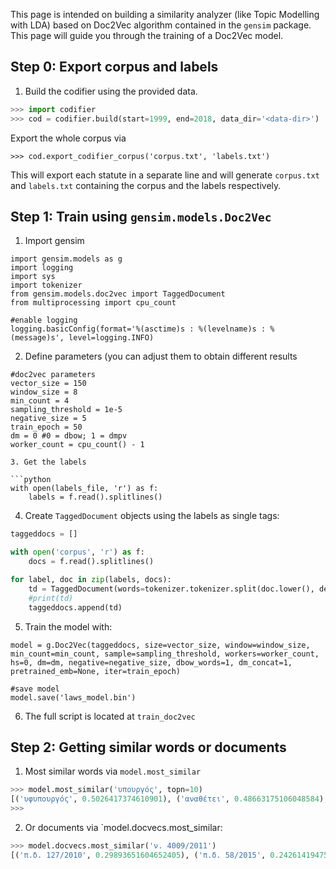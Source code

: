 This page is intended on building a similarity analyzer (like Topic Modelling with LDA) based on Doc2Vec algorithm contained in the `gensim` package. This page will guide you through the training of a Doc2Vec model. 

## Step 0: Export corpus and labels

1. Build the codifier using the provided data.
```python
>>> import codifier
>>> cod = codifier.build(start=1999, end=2018, data_dir='<data-dir>')
```

Export the whole corpus via
```python3 
>>> cod.export_codifier_corpus('corpus.txt', 'labels.txt')
```

This will export each statute in a separate line and will generate `corpus.txt` and `labels.txt` containing the corpus and the labels respectively.

## Step 1: Train using `gensim.models.Doc2Vec`

1. Import gensim
```python3
import gensim.models as g
import logging
import sys
import tokenizer
from gensim.models.doc2vec import TaggedDocument
from multiprocessing import cpu_count

#enable logging
logging.basicConfig(format='%(asctime)s : %(levelname)s : %(message)s', level=logging.INFO)

```
2. Define parameters (you can adjust them to obtain different results

```python3
#doc2vec parameters
vector_size = 150
window_size = 8
min_count = 4
sampling_threshold = 1e-5
negative_size = 5
train_epoch = 50
dm = 0 #0 = dbow; 1 = dmpv
worker_count = cpu_count() - 1

3. Get the labels 

```python
with open(labels_file, 'r') as f:
	labels = f.read().splitlines()
```

4. Create `TaggedDocument` objects using the labels as single tags: 

```python
taggeddocs = []

with open('corpus', 'r') as f:
	docs = f.read().splitlines()

for label, doc in zip(labels, docs):
	td = TaggedDocument(words=tokenizer.tokenizer.split(doc.lower(), delimiter=' '), tags=[label])
	#print(td)
	taggeddocs.append(td)

```

5. Train the model with:

```python3 
model = g.Doc2Vec(taggeddocs, size=vector_size, window=window_size, min_count=min_count, sample=sampling_threshold, workers=worker_count, hs=0, dm=dm, negative=negative_size, dbow_words=1, dm_concat=1, pretrained_emb=None, iter=train_epoch)

#save model
model.save('laws_model.bin')
```

6. The full script is located at  `train_doc2vec`

## Step 2: Getting similar words or documents

1. Most similar words via `model.most_similar`

```python
>>> model.most_similar('υπουργός', topn=10)
[('υφυπουργός', 0.5026417374610901), ('αναθέτει', 0.48663175106048584), ('συμβούλιο', 0.4686082601547241), ('ραδιοτηλεόρασης.', 0.4630734920501709), ('υπουργό', 0.4535461366176605), ('αποφαινόμενο', 0.4525904059410095), ('προσφύγει', 0.4489518404006958), ('έγγραφες', 0.4454580545425415), ('αποφασίζει', 0.44335660338401794), ('αρμόδιος', 0.4433564841747284)]
>>> 
```

2. Or documents via `model.docvecs.most_similar:  
```python
>>> model.docvecs.most_similar('ν. 4009/2011')
[('π.δ. 127/2010', 0.29893651604652405), ('π.δ. 58/2015', 0.24261419475078583), ('π.δ. 13/2013', 0.23538821935653687), ('ν. 4001/2011', 0.22230146825313568), ('ν. 4321/2015', 0.19321933388710022), ('ν. 4420/2016', 0.19074279069900513), ('π.δ. 48/1999', 0.18942637741565704), ('π.δ. 148/2010', 0.18506628274917603), ('π.δ. 172/2014', 0.17951558530330658), ('π.δ. 134/2017', 0.17921951413154602)]
```


